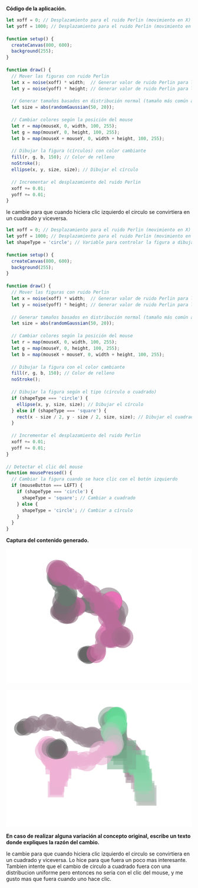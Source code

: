 **Código de la aplicación.**

``` js
let xoff = 0; // Desplazamiento para el ruido Perlin (movimiento en X)
let yoff = 1000; // Desplazamiento para el ruido Perlin (movimiento en Y)

function setup() {
  createCanvas(800, 600);
  background(255);
}

function draw() {
  // Mover las figuras con ruido Perlin
  let x = noise(xoff) * width;  // Generar valor de ruido Perlin para la posición en X
  let y = noise(yoff) * height; // Generar valor de ruido Perlin para la posición en Y
  
  // Generar tamaños basados en distribución normal (tamaño más común alrededor de 50)
  let size = abs(randomGaussian(50, 20));

  // Cambiar colores según la posición del mouse
  let r = map(mouseX, 0, width, 100, 255);
  let g = map(mouseY, 0, height, 100, 255);
  let b = map(mouseX + mouseY, 0, width + height, 100, 255);

  // Dibujar la figura (círculos) con color cambiante
  fill(r, g, b, 150); // Color de relleno
  noStroke();
  ellipse(x, y, size, size); // Dibujar el círculo
  
  // Incrementar el desplazamiento del ruido Perlin
  xoff += 0.01;
  yoff += 0.01;
}
```

le cambie para que cuando hiciera clic izquierdo el circulo se convirtiera en un cuadrado y viceversa. 

``` js
let xoff = 0; // Desplazamiento para el ruido Perlin (movimiento en X)
let yoff = 1000; // Desplazamiento para el ruido Perlin (movimiento en Y)
let shapeType = 'circle'; // Variable para controlar la figura a dibujar

function setup() {
  createCanvas(800, 600);
  background(255);
}

function draw() {
  // Mover las figuras con ruido Perlin
  let x = noise(xoff) * width;  // Generar valor de ruido Perlin para la posición en X
  let y = noise(yoff) * height; // Generar valor de ruido Perlin para la posición en Y
  
  // Generar tamaños basados en distribución normal (tamaño más común alrededor de 50)
  let size = abs(randomGaussian(50, 20));

  // Cambiar colores según la posición del mouse
  let r = map(mouseX, 0, width, 100, 255);
  let g = map(mouseY, 0, height, 100, 255);
  let b = map(mouseX + mouseY, 0, width + height, 100, 255);

  // Dibujar la figura con el color cambiante
  fill(r, g, b, 150); // Color de relleno
  noStroke();

  // Dibujar la figura según el tipo (círculo o cuadrado)
  if (shapeType === 'circle') {
    ellipse(x, y, size, size); // Dibujar el círculo
  } else if (shapeType === 'square') {
    rect(x - size / 2, y - size / 2, size, size); // Dibujar el cuadrado
  }
  
  // Incrementar el desplazamiento del ruido Perlin
  xoff += 0.01;
  yoff += 0.01;
}

// Detectar el clic del mouse
function mousePressed() {
  // Cambiar la figura cuando se hace clic con el botón izquierdo
  if (mouseButton === LEFT) {
    if (shapeType === 'circle') {
      shapeType = 'square'; // Cambiar a cuadrado
    } else {
      shapeType = 'circle'; // Cambiar a círculo
    }
  }
}
```

**Captura del contenido generado.**

![Foto](../../../../assets/unidad1/act8-1.png)

![Foto](../../../../assets/unidad1/act8-2.png)

**En caso de realizar alguna variación al concepto original, escribe un texto donde expliques la razón del cambio.**

le cambie para que cuando hiciera clic izquierdo el circulo se convirtiera en un cuadrado y viceversa. Lo hice para que fuera un poco mas interesante. Tambien intente que el cambio de circulo a cuadrado fuera con una distribucion uniforme pero entonces no seria con el clic del mouse, y me gusto mas que fuera cuando uno hace clic.
